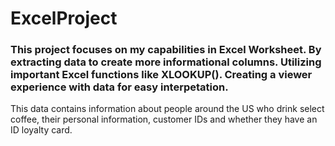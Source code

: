 # ExcelProject
### This project focuses on my capabilities in Excel Worksheet. By extracting data to create more informational columns. Utilizing important Excel functions like XLOOKUP(). Creating a viewer experience with data for easy interpetation. 
This data contains information about people around the US who drink select coffee, their personal information, customer IDs and whether they have an ID loyalty card. 
